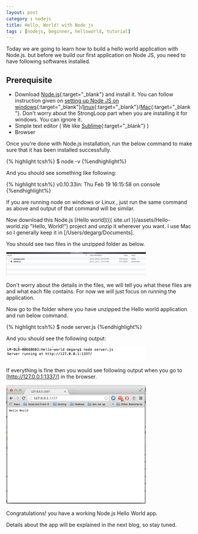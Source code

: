 ```yaml
---
layout: post
category : nodejs
title: Hello, World! with Node js
tags : [nodejs, beginner, helloworld, tutorial]
---
```


Today we are going to learn how to build a hello world application with Node.js.
but before we build our first application on Node JS, you need to have following softwares installed.

Prerequisite
-------------

- Download [Node.js](http://nodejs.org/download/){:target="_blank"} and install it. You can follow instruction given on [setting up Node JS on windows](http://strongloop.com/strongblog/install-node-js-windows/){:target="_blank"}/[linux](https://github.com/joyent/node/wiki/installation#installing-on-linux){:target="_blank"}/[Mac](https://github.com/joyent/node/wiki/installation#installing-on-mac){:target="_blank"}.
Don't worry about the StrongLoop part when you are installing it for windows. You can ignore it.
- Simple text editor ( We like [Sublime](http://www.sublimetext.com/download){:target="_blank"} )
- Browser

Once you're done with Node.js installation, run the below command to make sure that it has been installed successfully.

{% highlight tcsh%}
$ node -v
{%endhighlight%}

And you should see something like following:

{% highlight tcsh%}
v0.10.33in: Thu Feb 19 16:15:58 on console
{%endhighlight%}

If you are running node on windows or Linux , just run the same command as above and output of that command will be similar.

Now download this Node.js [Hello world]({{ site.url }}/assets/Hello-world.zip "Hello, World!") project and unzip it wherever you want. I use Mac so I generally keep it in [/Users/degarg/Documents].

You should see two files in the unzipped folder as below.

<p><img src="/assets/hello-world-files.png" style="width:75%;height:50%;display: -webkit-inline-box;" /></p>


Don't worry about the details in the files, we will tell you what these files are and what each file contains. For now we will just focus on running the application.

Now go to the folder where you have unzipped the Hello world application and run below command.

{% highlight tcsh%}
$ node server.js
{%endhighlight%}

And you should see the following output:

<p><img src="/assets/node-run.png" style="width:75%;height:50%;display: -webkit-inline-box;" /></p>


If everything is fine then you would see following output  when you go to [http://127.0.0.1:1337/] in the browser.

<p><img src="/assets/node-output.png" style="width:75%;height:50%;display: -webkit-inline-box;" /></p>

Congratulations! you have a working Node.js Hello World app.

Details about the app will be explained in the next blog, so stay tuned.

